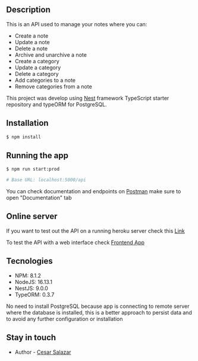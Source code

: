 ## Description

This is an API used to manage your notes where you can:

- Create a note
- Update a note
- Delete a note
- Archive and unarchive a note
- Create a category
- Update a category
- Delete a category
- Add categories to a note
- Remove categories from a note

This project was develop using [Nest](https://github.com/nestjs/nest) framework TypeScript starter repository and typeORM for PostgreSQL.

## Installation

```bash
$ npm install
```

## Running the app

```bash
$ npm run start:prod

# Base URL: localhost:5000/api
```

You can check documentation and endpoints on [Postman](https://www.postman.com/cesaralone/workspace/e6700d6d-2195-4fb8-8e60-5d623819838b/overview) make sure to open "Documentation" tab

## Online server

If you want to test out the API on a running heroku server check this [Link](https://cesar-notes-api.herokuapp.com/api)

To test the API with a web interface check [Frontend App](https://cesar-notes-app.herokuapp.com/)

## Tecnologies

- NPM: 8.1.2
- NodeJS: 16.13.1
- NestJS: 9.0.0
- TypeORM: 0.3.7

No need to install PostgreSQL because app is connecting to remote server where the database is installed, this is a better approach to persist data and to avoid any further configuration or installation

## Stay in touch

- Author - [Cesar Salazar](bitemecesar@gmail.com)
